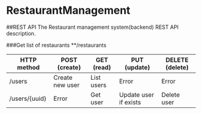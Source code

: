 # RestaurantManagement

##REST API
The Restaurant management system(backend) REST API description.

###Get list of restaurants
**/restaurants

| HTTP method            | POST (create)    | GET (read)  | PUT (update)           | DELETE (delete)    |
| ---------------------- | ---------------- | ----------- | ---------------------- | ------------------ |
| /users                 | Create new user  | List users  | Error                  | Error              |
| /users/{uuid}          | Error            | Get user    | Update user if exists  | Delete user        |
